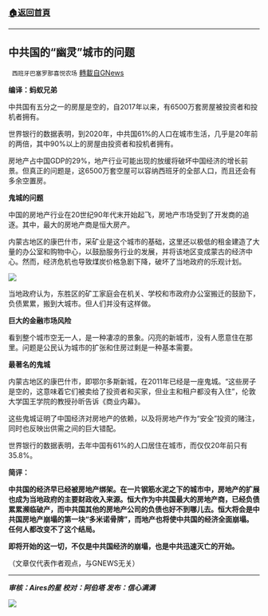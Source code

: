 ###  [:house:返回首頁](https://github.com/ourhimalayas/txt)
---


## 中共国的“幽灵”城市的问题
` 西班牙巴塞罗那喜悦农场` [轉載自GNews](https://gnews.org/zh-hans/1609000/)

**编译：蚂蚁兄弟**

中共国有五分之一的房屋是空的，自2017年以来，有6500万套房屋被投资者和投机者拥有。

世界银行的数据表明，到2020年，中共国61%的人口在城市生活，几乎是20年前的两倍，其中90%以上的房屋由投资者和投机者拥有。

房地产占中国GDP的29%，地产行业可能出现的放缓将破坏中国经济的增长前景。但真正的问题是，这6500万套空屋可以容纳西班牙的全部人口，而且还会有多余空置房。

**鬼城的问题**

中国的房地产行业在20世纪90年代末开始起飞，房地产市场受到了开发商的追逐。其中，最大的房地产商是恒大房产。

内蒙古地区的康巴什市，采矿业是这个城市的基础，这里还以极低的租金建造了大量的办公室和购物中心，以鼓励服务行业的发展，并将该地区变成蒙古的经济中心。然而，经济危机也导致煤炭价格急剧下降，破坏了当地政府的乐观计划。

![](https://assets.gnews.org/wp-content/uploads/2021/10/tempsnip49.png)

当地政府认为，东胜区的矿工家庭会在机关、学校和市政府办公室搬迁的鼓励下，负债累累，搬到大城市。但人们并没有这样做。

**巨大的金融市场风险**

看到整个城市空无一人，是一种凄凉的景象。闪亮的新城市，没有人愿意住在那里。问题是公民认为城市的扩张和住房过剩是一种基本需要。

**最著名的鬼城**

内蒙古地区的康巴什市，即鄂尔多斯新城，在2011年已经是一座鬼城。“这些房子是空的，这意味着它们被卖给了投资者和买家，但业主和租户都没有入住”，伦敦大学国王学院的教授孙昕告诉《商业内幕》。

这些鬼城证明了中国经济对房地产的依赖，以及将房地产作为“安全”投资的赌注，同时也反映出供需之间的巨大错配。

世界银行的数据表明，去年中国有61%的人口居住在城市，而仅仅20年前只有35.8%。

**简评：**

**中共国的经济早已经被房地产绑架。在一片钢筋水泥之下的城市中，房地产的扩展也成为当地政府的主要财政收入来源。恒大作为中共国最大的房地产商，已经负债累累濒临破产，而中共国其他的房地产公司的负债也好不到哪儿去。恒大将会是中共国房地产崩塌的第一块“多米诺骨牌”，而地产也将使中共国的经济全面崩塌。任何人都改变不了这个结局。**

**即将开始的这一切，不仅是中共国经济的崩塌，也是中共迅速灭亡的开始。**

（文章仅代表作者观点，与GNEWS无关）

* * *

***审核：Aires的星
校对：阿伯塔
发布：信心满满***

![](https://assets.gnews.org/wp-content/uploads/2021/10/GNEWS_CH.-1-3.jpeg)
